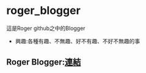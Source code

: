 # roger_blogger

這是Roger github之中的Blogger
* 興趣:各種有趣、不無趣、好不有趣、不好不無趣的事

## Roger Blogger:[連結](https://rogerphysical.github.io/roger_blogger/index.html)
